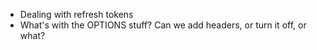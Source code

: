 - Dealing with refresh tokens
- What's with the OPTIONS stuff? Can we add headers, or turn it off, or what?
